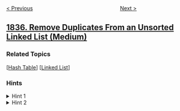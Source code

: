<!--|This file generated by command(leetcode description); DO NOT EDIT.    |-->
<!--+----------------------------------------------------------------------+-->
<!--|@author    openset <openset.wang@gmail.com>                           |-->
<!--|@link      https://github.com/openset                                 |-->
<!--|@home      https://github.com/openset/leetcode                        |-->
<!--+----------------------------------------------------------------------+-->

[< Previous](../find-xor-sum-of-all-pairs-bitwise-and "Find XOR Sum of All Pairs Bitwise AND")
　　　　　　　　　　　　　　　　
[Next >](../sum-of-digits-in-base-k "Sum of Digits in Base K")

## [1836. Remove Duplicates From an Unsorted Linked List (Medium)](https://leetcode.com/problems/remove-duplicates-from-an-unsorted-linked-list "从未排序的链表中移除重复元素")



### Related Topics
  [[Hash Table](../../tag/hash-table/README.md)]
  [[Linked List](../../tag/linked-list/README.md)]

### Hints
<details>
<summary>Hint 1</summary>
Is there a way we can know beforehand which nodes to delete?
</details>

<details>
<summary>Hint 2</summary>
Count the number of appearances for each number.
</details>

